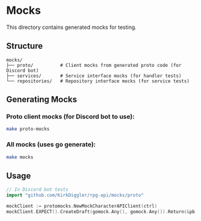 # Mocks

This directory contains generated mocks for testing.

## Structure

```
mocks/
├── proto/          # Client mocks from generated proto code (for Discord bot)
├── services/       # Service interface mocks (for handler tests)
└── repositories/   # Repository interface mocks (for service tests)
```

## Generating Mocks

### Proto client mocks (for Discord bot to use):
```bash
make proto-mocks
```

### All mocks (uses go generate):
```bash
make mocks
```

## Usage

```go
// In Discord bot tests
import "github.com/KirkDiggler/rpg-api/mocks/proto"

mockClient := protomocks.NewMockCharacterAPIClient(ctrl)
mockClient.EXPECT().CreateDraft(gomock.Any(), gomock.Any()).Return(&pb.CreateDraftResponse{...}, nil)
```

